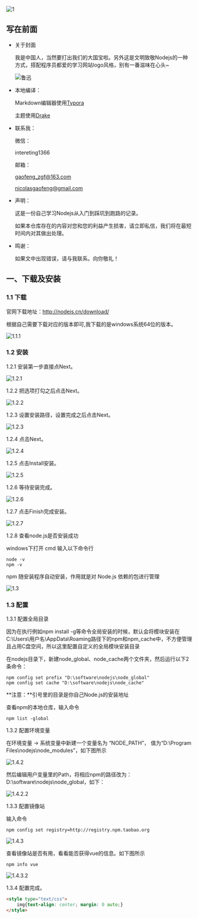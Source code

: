 
![1](https://gitee.com/zgf1366/pic_store/raw/master/img/20210105151907.jpeg#pic_center)


## 写在前面

- 关于封面

  我是中国人，当然要打出我们的大国宝啦。另外这是文明致敬Nodejs的一种方式，搭配程序员都爱的学习网站logo风格，别有一番滋味在心头~

  ![鲁迅](https://gitee.com/zgf1366/pic_store/raw/master/img/20210105151847.jpeg#pic_center)


- 本地编译：

  Markdown编辑器使用[Typora](https://typora.io/)

  主题使用[Drake](https://theme.typora.io/theme/Drake/)

  

- 联系我：

  微信：

  intereting1366

  邮箱：

  gaofeng_zgf@163.com

  nicolasgaofeng@gmail.com

  

- 声明：

  这是一份自己学习Nodejs从入门到踩坑到跑路的记录。

  如果本仓库存在的内容对您和您的利益产生损害，请立即私信，我们将在最短时间内对其做出处理。

  

- 鸣谢：

  如果文中出现错误，请与我联系。向你敬礼！

## 一、下载及安装

### 1.1 下载

官网下载地址：http://nodejs.cn/download/

根据自己需要下载对应的版本即可,我下载的是windows系统64位的版本。

![1.1.1](https://gitee.com/zgf1366/pic_store/raw/master/img/20210105003202.png#pic_center)

### 1.2 安装

1.2.1 安装第一步直接点Next。

![1.2.1](https://gitee.com/zgf1366/pic_store/raw/master/img/20210105003221.png#pic_center)

1.2.2 把选项打勾之后点击Next。

![1.2.2](https://gitee.com/zgf1366/pic_store/raw/master/img/20210105003250.png#pic_center)

1.2.3 设置安装路径，设置完成之后点击Next。

![1.2.3](https://gitee.com/zgf1366/pic_store/raw/master/img/20210105003259.png#pic_center)

1.2.4 点击Next。

![1.2.4](https://gitee.com/zgf1366/pic_store/raw/master/img/20210105003306.png#pic_center)

1.2.5 点击Install安装。

![1.2.5](https://gitee.com/zgf1366/pic_store/raw/master/img/20210105003315.png#pic_center)

1.2.6 等待安装完成。

![1.2.6](https://gitee.com/zgf1366/pic_store/raw/master/img/20210105003321.png#pic_center)

1.2.7 点击Finish完成安装。

![1.2.7](https://gitee.com/zgf1366/pic_store/raw/master/img/20210105003331.png#pic_center)

1.2.8 查看node.js是否安装成功

windows下打开 cmd 输入以下命令行

```
node -v
npm -v
```

npm 随安装程序自动安装，作用就是对 Node.js 依赖的包进行管理

![1.3](https://gitee.com/zgf1366/pic_store/raw/master/img/20210105003348.png#pic_center)

### 1.3 配置

1.3.1 配置全局目录

因为在执行例如npm install -g等命令全局安装的时候，默认会将模块安装在C:\Users\用户名\AppData\Roaming路径下的npm和npm_cache中，不方便管理且占用C盘空间，所以这里配置自定义的全局模块安装目录

在nodejs目录下，新建node_global、node_cache两个文件夹，然后运行以下2条命令：

```
npm config set prefix "D:\software\nodejs\node_global"
npm config set cache "D:\software\nodejs\node_cache"
```

**注意：**引号里的目录是你自己Node.js的安装地址

查看npm的本地仓库，输入命令

```
npm list -global
```

1.3.2 配置环境变量

在环境变量 -> 系统变量中新建一个变量名为 “NODE_PATH”， 值为“D:\Program Files\nodejs\node_modules”，如下图所示

![1.4.2](https://gitee.com/zgf1366/pic_store/raw/master/img/20210105003527.png#pic_center)

然后编辑用户变量里的Path，将相应npm的路径改为：D:\software\nodejs\node_global，如下：

![1.4.2.2](https://gitee.com/zgf1366/pic_store/raw/master/img/20210105003535.png#pic_center)



1.3.3 配置镜像站

输入命令

```
npm config set registry=http://registry.npm.taobao.org 
```

![1.4.3](https://gitee.com/zgf1366/pic_store/raw/master/img/20210105003551.png#pic_center)

查看镜像站是否有用，看看能否获得vue的信息。如下图所示

```
npm info vue 
```

![1.4.3.2](https://gitee.com/zgf1366/pic_store/raw/master/img/20210105003600.png#pic_center)

1.3.4 配置完成。

```html
<style type="text/css">
	img{text-align: center; margin: 0 auto;}
</style>
```

